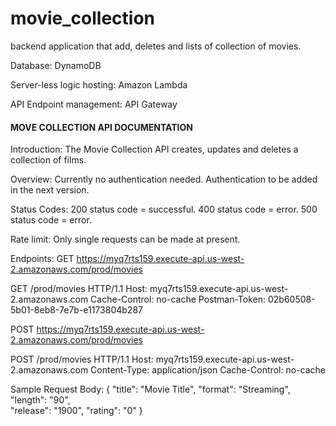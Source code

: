 # movie_collection
backend application that add, deletes and lists of collection of movies. 

Database:
DynamoDB

Server-less logic hosting:
Amazon Lambda

API Endpoint management:
API Gateway



#### MOVE COLLECTION API DOCUMENTATION ####

Introduction:
The Movie Collection API creates, updates and deletes a collection of films.

Overview:
Currently no authentication needed. Authentication to be added in the next version.


Status Codes:
200 status code = successful. 
400 status code = error. 
500 status code = error.

Rate limit:
Only single requests can be made at present.


Endpoints:
GET https://myq7rts159.execute-api.us-west-2.amazonaws.com/prod/movies

GET /prod/movies HTTP/1.1
Host: myq7rts159.execute-api.us-west-2.amazonaws.com
Cache-Control: no-cache
Postman-Token: 02b60508-5b01-8eb8-7e7b-e1173804b287



POST https://myq7rts159.execute-api.us-west-2.amazonaws.com/prod/movies

POST /prod/movies HTTP/1.1
Host: myq7rts159.execute-api.us-west-2.amazonaws.com
Content-Type: application/json
Cache-Control: no-cache

Sample Request Body:
{
  "title": "Movie Title",
  "format": "Streaming",
  "length": "90",	
  "release": "1900",
  "rating": "0"
}
